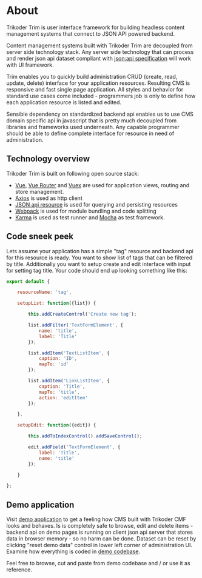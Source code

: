 # About
Trikoder Trim is user interface framework for building headless content management systems that connect to JSON API powered backend.

Content management systems built with Trikoder Trim are decoupled from server side technology stack.
Any server side technology that can process and render json api dataset compliant with [json:api specification](http://jsonapi.org/) will work with UI framework.

Trim enables you to quickly build administration CRUD (create, read, update, delete) interface for your application resources. Resulting CMS is responsive and fast single page application. All styles and behavior for standard use cases come included - programmers job is only to define how each application resource is listed and edited.

Sensible dependency on standardized backend api enables us to use CMS domain specific api in javascript that is pretty much decoupled from libraries and frameworks used underneath. Any capable programmer should be able to define complete interface for resource in need of administration.


## Technology overview
Trikoder Trim is built on following open source stack:

* [Vue](https://vuejs.org/), [Vue Router](https://router.vuejs.org/) and [Vuex](https://vuex.vuejs.org/) are used for application views, routing and store management.
* [Axios](https://github.com/axios/axios) is used as http client
* [JSON api resource](https://dbrekalo.github.io/json-api-resource/) is used for querying and persisting resources
* [Webpack](https://webpack.js.org/) is used for module bundling and code splitting
* [Karma](https://karma-runner.github.io/) is used as test runner and [Mocha](https://mochajs.org/) as test framework.

## Code sneek peek
Lets assume your application has a simple "tag" resource and backend api for this resource is ready.
You want to show list of tags that can be filtered by title.
Additionally you want to setup create and edit interface with input for setting tag title.
Your code should end up looking something like this:

```js
export default {

    resourceName: 'tag',

    setupList: function({list}) {

        this.addCreateControl('Create new tag');

        list.addFilter('TextFormElement', {
            name: 'title',
            label: 'Title'
        });

        list.addItem('TextListItem', {
            caption: 'ID',
            mapTo: 'id'
        });

        list.addItem('LinkListItem', {
            caption: 'Title',
            mapTo: 'title',
            action: 'editItem'
        });

    },

    setupEdit: function({edit}) {

        this.addToIndexControl().addSaveControl();

        edit.addField('TextFormElement', {
            label: 'Title',
            name: 'title'
        });

    }

};
```

## Demo application
Visit [demo application](https://trikoder.github.io/trim/demo/index.html) to get a feeling how CMS built with Trikoder CMF looks and behaves. Is is completely safe to browse, edit and delete items - backend api on demo pages is running on client json api server that stores data in browser memory - so no harm can be done. Dataset can be reset by clicking "reset demo data" control in lower left corner of administration UI. Examine how everything is coded in [demo codebase](https://github.com/trikoder/trim/tree/master/demo).

Feel free to browse, cut and paste from demo codebase and / or use it as reference.
